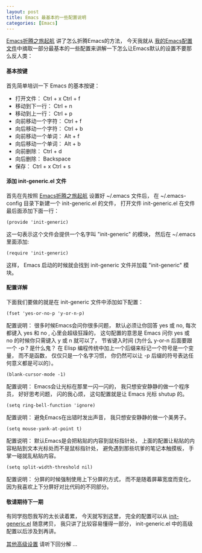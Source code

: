 ```yaml
---
layout: post
title: Emacs 最基本的一些配置说明
categories: [Emacs]
---
```


[Emacs折腾之旅起航](http://www.jianshu.com/p/da2223a1d2d8) 讲了怎么折腾Emacs的方法， 今天我就从 [我的Emacs配置文件](https://github.com/manateelazycat/deepin-emacs/tree/master/site-lisp/config)中摘取一部分最基本的一些配置来讲解一下怎么让Emacs默认的设置不要那么反人类：

#### 基本按键
首先简单培训一下 Emacs 的基本按键：
- 打开文件：  Ctrl + x Ctrl + f
- 移动到下一行：  Ctrl + n
- 移动到上一行：  Ctrl + p
- 向前移动一个字符：     Ctrl + f
- 向后移动一个字符：     Ctrl + b
- 向前移动一个单词：    Alt + f
- 向后移动一个单词：     Alt + b
- 向前删除：                      Ctrl + d
- 向后删除：                      Backspace
- 保存：  Ctrl + x Ctrl + s

#### 添加 init-generic.el 文件
首先在先按照 [Emacs折腾之旅起航](http://www.jianshu.com/p/da2223a1d2d8)  设置好 ~/.emacs 文件后， 在 ~/.emacs-config 目录下新建一个 init-generic.el 的文件， 打开文件 init-generic.el 在文件最后面添加下面一行：

`(provide 'init-generic)`

这一句表示这个文件会提供一个名字叫 "init-generic" 的模块， 然后在 ~/.emacs 里面添加:

`(require 'init-generic)`

这样， Emacs 启动的时候就会找到 init-generic 文件并加载 "init-generic" 模块。

#### 配置详解
下面我们要做的就是在 init-generic 文件中添加如下配置：

`(fset 'yes-or-no-p 'y-or-n-p)`

配置说明： 很多时候Emacs会问你很多问题， 默认必须让你回答 yes 或 no, 每次都键入 yes 和 no , 心里会超级狂躁的， 这句配置的意思是 Emacs 问你 yes 或 no 的时候你只需键入 y 或 n 就可以了， 节省键入时间 (为什么 y-or-n 后面要跟一个 -p ? 是什么鬼？ 在 Elisp 编程传统中加上一个后缀来标记一个符号是一个变量， 而不是函数， 仅仅只是一个名字习惯， 你仍然可以让 -p 后缀的符号表达任何意义都是可以的）。

`(blank-cursor-mode -1)`

配置说明： Emacs会让光标在那里一闪一闪的， 我只想安安静静的做一个程序员， 好好思考问题， 闪的我心烦， 这句配置就是让 Emacs 光标 shutup 的。

`(setq ring-bell-function 'ignore)`

配置说明： 避免Emacs在出错时发出声音， 我只想安安静静的做一个美男子。

`(setq mouse-yank-at-point t)`

配置说明： 默认Emacs是会把粘贴的内容到鼠标指针处， 上面的配置让粘贴的内容粘贴到文本光标处而不是鼠标指针处， 避免遇到那些坑爹的笔记本触摸板， 手掌一碰就乱粘贴内容。

`(setq split-width-threshold nil)`

配置说明： 分屏的时候强制使用上下分屏的方式， 而不是随着屏幕宽度而变化， 因为我喜欢上下分屏好对比代码的不同部分。

#### 敬请期待下一期
有同学抱怨我写的太长读着累， 今天就写到这里， 完全的配置可以从 [init-generic.el](https://raw.githubusercontent.com/manateelazycat/deepin-emacs/master/site-lisp/config/init-generic.el) 随意拷贝， 我只讲了比较容易懂得一部分， init-generic.el 中的高级配置以后涉及到再讲。

[其他高级设置](https://github.com/manateelazycat/deepin-emacs/tree/master/site-lisp/config) 请听下回分解 ...
